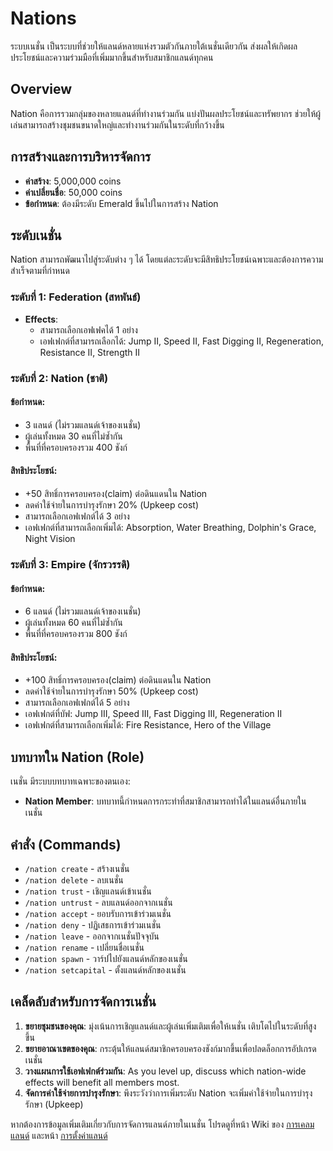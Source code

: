 # Nations

ระบบเนชั่น เป็นระบบที่ช่วยให้แลนด์หลายแห่งรวมตัวกันภายใต้เนชั่นเดียวกัน ส่งผลให้เกิดผลประโยชน์และความร่วมมือที่เพิ่มมากขึ้นสำหรับสมาชิกแลนด์ทุกคน

## Overview

Nation คือการรวมกลุ่มของหลายแลนด์ที่ทำงานร่วมกัน แบ่งปันผลประโยชน์และทรัพยากร ช่วยให้ผู้เล่นสามารถสร้างชุมชนขนาดใหญ่และทำงานร่วมกันในระดับที่กว้างขึ้น

## การสร้างและการบริหารจัดการ

- **ค่าสร้าง**: 5,000,000 coins
- **ค่าเปลี่ยนชื่อ**: 50,000 coins
- **ข้อกำหนด**: ต้องมีระดับ Emerald ขึ้นไปในการสร้าง Nation

## ระดับเนชั่น

Nation สามารถพัฒนาไปสู่ระดับต่าง ๆ ได้ โดยแต่ละระดับจะมีสิทธิประโยชน์เฉพาะและต้องการความสำเร็จตามที่กำหนด

### ระดับที่ 1: Federation (สหพันธ์)

- **Effects**: 
  - สามารถเลือกเอฟเฟคได้ 1 อย่าง
  - เอฟเฟกต์ที่สามารถเลือกได้: Jump II, Speed II, Fast Digging II, Regeneration, Resistance II, Strength II

### ระดับที่ 2: Nation (ชาติ)

#### ข้อกำหนด:
- 3 แลนด์ (ไม่รวมแลนด์เจ้าของเนชั่น)
- ผู้เล่นทั้งหมด 30 คนที่ไม่ซ้ำกัน
- พื้นที่ที่ครอบครองรวม 400 ชังก์

#### สิทธิประโยชน์:
- +50 สิทธิ์การครอบครอง(claim) ต่อดินแดนใน Nation
- ลดค่าใช้จ่ายในการบำรุงรักษา 20% (Upkeep cost)
- สามารถเลือกเอฟเฟกต์ได้ 3 อย่าง
- เอฟเฟกต์ที่สามารถเลือกเพิ่มได้: Absorption, Water Breathing, Dolphin's Grace, Night Vision

### ระดับที่ 3: Empire (จักรวรรดิ)

#### ข้อกำหนด:
- 6 แลนด์ (ไม่รวมแลนด์เจ้าของเนชั่น)
- ผู้เล่นทั้งหมด 60 คนที่ไม่ซ้ำกัน
- พื้นที่ที่ครอบครองรวม 800 ชังก์

#### สิทธิประโยชน์:
- +100 สิทธิ์การครอบครอง(claim) ต่อดินแดนใน Nation
- ลดค่าใช้จ่ายในการบำรุงรักษา 50% (Upkeep cost)
- สามารถเลือกเอฟเฟกต์ได้ 5 อย่าง
- เอฟเฟกต์ที่บัฟ: Jump III, Speed III, Fast Digging III, Regeneration II
- เอฟเฟกต์ที่สามารถเลือกเพิ่มได้: Fire Resistance, Hero of the Village

## บทบาทใน Nation (Role)

เนชั่น มีระบบบทบาทเฉพาะของตนเอง:

- **Nation Member**: บทบาทนี้กำหนดการกระทำที่สมาชิกสามารถทำได้ในแลนด์อื่นภายใน เนชั่น

## คำสั่ง (Commands)

- `/nation create` - สร้างเนชั่น
- `/nation delete` - ลบเนชั่น
- `/nation trust` - เชิญแลนด์เข้าเนชั่น
- `/nation untrust` - ลบแลนด์ออกจากเนชั่น
- `/nation accept` - ยอบรับการเข้าร่วมเนชั่น
- `/nation deny` - ปฏิเสธการเข้าร่วมเนชั่น
- `/nation leave` - ออกจากเนชั่นปัจจุบัน
- `/nation rename` - เปลี่ยนชื่อเนชั่น
- `/nation spawn` - วาร์ปไปยังแลนด์หลักของเนชั่น
- `/nation setcapital` - ตั้งแลนด์หลักของเนชั่น

## เคล็ดลับสำหรับการจัดการเนชั่น

1. **ขยายชุมชนของคุณ**: มุ่งเน้นการเชิญแลนด์และผู้เล่นเพิ่มเติมเพื่อให้เนชั่น เติบโตไปในระดับที่สูงขึ้น
2. **ขยายอาณาเขตของคุณ**: กระตุ้นให้แลนด์สมาชิกครอบครองชังก์มากขึ้นเพื่อปลดล็อกการอัปเกรดเนชั่น
3. **วางแผนการใช้เอฟเฟกต์ร่วมกัน**: As you level up, discuss which nation-wide effects will benefit all members most.
4. **จัดการค่าใช้จ่ายการบำรุงรักษา**: พึงระวังว่าการเพิ่มระดับ Nation จะเพิ่มค่าใช้จ่ายในการบำรุงรักษา (Upkeep)

หากต้องการข้อมูลเพิ่มเติมเกี่ยวกับการจัดการแลนด์ภายในเนชั่น โปรดดูที่หน้า Wiki ของ [การเคลมแลนด์](landClaiming.md) และหน้า [การตั้งค่าแลนด์](landSettings.md)